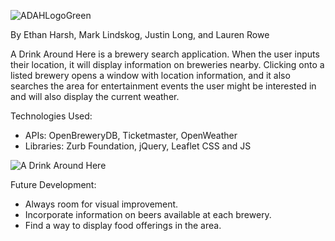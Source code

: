 ![ADAHLogoGreen](https://user-images.githubusercontent.com/78819957/121971939-ec8d7e00-cd47-11eb-8f45-93aec3b33842.png)

By Ethan Harsh, Mark Lindskog, Justin Long, and Lauren Rowe

A Drink Around Here is a brewery search application.  When the user inputs their location, it will display information on breweries nearby.  Clicking onto a listed brewery opens a window with location information, and it also searches the area for entertainment events the user might be interested in and will also display the current weather.

Technologies Used:
 - APIs: OpenBreweryDB, Ticketmaster, OpenWeather
 - Libraries: Zurb Foundation, jQuery, Leaflet CSS and JS

![A Drink Around Here](https://user-images.githubusercontent.com/78819957/121972077-3bd3ae80-cd48-11eb-826a-890604dc2c9a.gif)

Future Development:
 - Always room for visual improvement.
 - Incorporate information on beers available at each brewery.
 - Find a way to display food offerings in the area.

